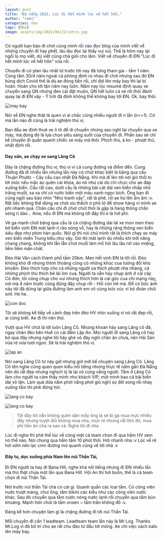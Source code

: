 ```yaml
---
layout: post
title: "Đà nẵng 2022, Lúc đi hết mình lúc về hết hồn,"
author: "remi"
categories: nho
tags: [Nhớ]
image: assets/img/2022/04/22/intro.jpg
---
```


Có người bạn bảo đi chơi cùng mình rồi vào đọc blog của mình viết về những chuyến đi hay phết, lâu lâu đọc lại thấy vui vui. Thế là hôm nay lại ngồi lọ mọ viết, dù viết cũng chả giỏi cho lắm. Viết về chuyến đi ĐN "Lúc đi hết mình lúc về hết hồn" vừa rồi. 

Chuyến đi có plan lâu nhất từ trước tới nay đã từng tham gia - tầm 1 năm. Cũng tầm 30/4 năm ngoái cả phòng định rủ nhau đi chơi nhưng sau đó ĐN bùng dịch Covid thế là dù ae đóng tiền rồi, chỉ đợi lên máy bay thì lại bị hoãn. Hoãn cho tới tận năm nay luôn. Năm nay lúc resume định quay xe chuyển sang QN nhưng đen cái đặt muộn, QN hết luôn cả vé rồi thôi đành quay lại đi ĐN vậy - Ý trời đã định không thể không bay tới ĐN. Ok, bay thôi.

![may bay]( {{site.url}}/assets/img/2022/04/22/baythoi.JPG)

Nói về ĐN nghe thật là quen vì ai chắc cũng nhiều người đi n lần (n>=1). Cơ mà lần nào đi cũng là trải nghiệm thú vị.

Ban đầu ae định thuê xe ô tô để di chuyển nhưng sau nghĩ lại chuyển qua xe máy, mà đúng đó là lựa chọn siêu sáng suốt của chuyến đi. Phần sau sẽ chỉ kể chuyến đi quẩn quanh chiếc xe máy mà thôi. Phịch thủ, à ko - phượt thủ, nhất định rổi.

#### Day oăn, ae chạy xe sang Lăng Cô

Đây là chặng đường thú vị, thú vị vì cả cung đường và điểm đến. Cung đường đã đi nhiều lần nhưng lần này có chút khác biệt là băng qua cầu Thuận Phước - Cây cầu cao nhất Đà Nẵng. Khi mà đi lên tới nơi gió thổi to tới mức nếu mặc áo quên cài khóa, áo nó như cái dù chỉ chực cho ae đáp xuống biển. Cầu rất cao, dưới cầu là những bãi cát dài ven biển nhấp nhô trắng muốt, xa xa chỉ có nước biển một màu xanh ngọc bích. Ông bạn đi cùng ngồi sau bảo nhìn "Như tranh vậy", rất là phê, rồi ae hú lên ầm ầm :v. Rất tiếc không thể dừng xe chút xíu thếch ơ phô tô để show hàng vì mình ae phi nhanh quá. Chân cầu chỉ đi chút chút thôi là gặp là hàng thông chắn sóng rì dào... Anw, nếu đi ĐN mà không tới đây thì e là hơi phí.

Vê ga mạnh chút băng qua cầu là cả chặng đường dài lái xe mon men theo bờ biển vịnh ĐN mát lạnh rì rào sóng vỗ, hay là những rặng thông ven biển siêu đẹp như phim hàn quốc. Nói gì thì nói chứ mình rất là thích chạy xe máy ven biển miền Trung kiểu như vậy. Gió thì mát lạnh dù nhiều khi trời nắng chang chang, không khí lẫn lẫn chút muối làm mồ hôi lâu lâu rơi vào miệng, liếm liếm mặn chát.  

Đèo Hải Vân cách thành phố tầm 20km. Men hết vịnh ĐN là tới rồi. Đèo không khó đi nhưng thỉnh thoảng cũng có những khúc cua tương đối khù khoằm. Đèo thích hợp cho cả những người ưa thích phượt nhẹ nhàng, cả những phịch thủ thích bẻ lái ôm cua. Người ta vẫn hay chụp ảnh ở cái cây Cô đơn, tôi cũng chụp cho vui nhưng thích hơn là cái góc cua chí mạng này, nơi mà 4 năm trước cũng đứng đây chụp rồi - Hồi còn trẻ mà. Để có bức ảnh này tôi đã dừng lại giữa đường làm anh em vô cùng bức xúc vì bỏ đoàn chửi sml. He he.

![con doc]( {{site.url}}/assets/img/2022/04/22/condoc.jpg)


Tôi sẽ không kể tiếp về cảnh đẹp trên đèo HV nhìn xuống vì nó rất đẹp rồi, ai cũng biết. Ae đi thì nên thử.

Vượt qua HV chút là tới luôn Lăng Cô. Nhưng khoan hãy sang Lăng cô đã, ngay chân đèo bên Huế có cái đầm Lập An. Mọi người đi sang Lăng cô hay bỏ qua đây nhưng nghe tôi hãy ghé vô đây nghỉ chân ăn chưa, nện Hải Sản vừa rẻ vừa tươi ngon. Sẽ là trải nghiệm thú vị.

![lap an]( {{site.url}}/assets/img/2022/04/22/lapan.JPG)

Nói sang Lăng Cô từ nãy giờ nhưng giờ mới kể chuyện sang Lăng Cô. Lăng Cô tên nghe cũng quen quen kiểu nối tiếng nhưng thực tế nằm gần Đà Nẵng nên dù rất đẹp nhưng nghịch lý là lại vô cùng vắng người. Tắm ở Lăng Cô làm cho người ta cảm thấy mình như khách VIP, một mình bao cả bãi biển dài vô tận. Làm quả dừa nằm phơi nắng phơi gió nghĩ sự đời xong rồi nhảy xuống tắm thì phê đừng hỏi. 

![lang co bay]( {{site.url}}/assets/img/2022/04/22/langco.jpg)

![lang co bay]( {{site.url}}/assets/img/2022/04/22/beach.JPG)

>Tới đây tôi vẫn không quên dặn mấy ông là sẽ bị gạ mua mực nhiều đấy nhưng tuyệt đối không mua nha, mực rẻ nhưng rất lởm đó, mua phí tiền ăn chả ra sao cả. Nghe tôi đi nha

Lúc đi nghe thì phê thế lúc về cũng mệt cả team chọn đi qua hầm HV xem nó thế nào. Nói chung qua hầm tầm 10 phút thôi. Hơi nhanh nha :v Lúc về rẽ hơi sớm nên lạc cmn đường mò quanh cũng về tới nhà :v 


#### Đây tu, dọc xuống phía Nam lên núi Thần Tài,

Đi ĐN người ta hay đi Bana Hill, nghe khá nổi tiếng nhưng đi ĐN nhiều lần mà thú thật chưa một lần qua Bana Hill. Hội An thì hơi buồn, thế là cả team chọn đi núi Thần Tài. 


Nói trước núi thần Tài chả có cái gì. Quanh quẩn các loại tắm. Có công viên nước trượt máng, chui ống, tắm bikini các kiểu như các công viên nước khác. Sau đó chuyển qua tắm nước nóng nước lạnh rồi chuyển qua tắm bùn khoáng. Mạnh hơn chút là tắm onsen ~ tắm trần không đồ :v. 

Đáng kể hơn chuyện làm gì là chặng đường đi tới núi Thần Tài. 



Mỗi chuyến đi cần 1 leadteam. Leadteam team lần này là Mr Log. Thanks Mr.Log vì đã bố trí cho ae rất chu đáo từ đầu tới mông. Ae chỉ việc xách balo lên máy bay. 



